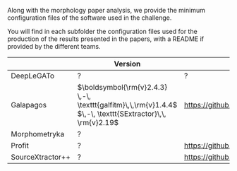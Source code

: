Along with the morphology paper analysis, we provide the minimum configuration files of the software used in the challenge. 

You will find in each subfolder the configuration files used for the production of the results presented in the papers, with a README if provided by the different teams. 

|  	| Version 	| Git 	|
|---	|---	|---	|
| DeepLeGATo 	| ? 	| ? 	|
| Galapagos 	| $\boldsymbol{\rm{v}2.4.3}  \,-\, \texttt{galfitm}\,\,\rm{v}1.4.4$  $\,-\, \texttt{SExtractor}\,\, \rm{v}2.19$ 	| https://github.com/MegaMorph/galapagos 	|
| Morphometryka 	| ? 	|  	|
| Profit 	| ? 	| https://github.com/asgr/ProFound 	|
| SourceXtractor++ 	| ? 	| https://github.com/astrorama/SourceXtractorPlusPlus 	|